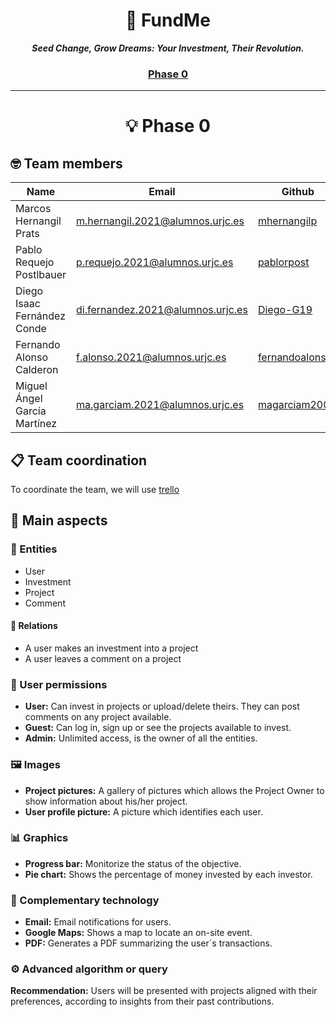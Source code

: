 <h1 align="center">
	🌱 FundMe
</h1>

<p align="center">
	<b><i>Seed Change, Grow Dreams: Your Investment, Their Revolution.</i></b><br>
</p>

<h3 align="center">
	<a href="#phase-0">Phase 0</a>
</h3>

---

<h1 align="center" id="phase-0">
  💡 Phase 0
</h1>
<h2>
  🤓 Team members
</h2>

| Name | Email | Github |
|-----------|-----------|-----------|
| Marcos Hernangil Prats | m.hernangil.2021@alumnos.urjc.es  | [mhernangilp](https://github.com/mhernangilp)  |
| Pablo Requejo Postlbauer  | p.requejo.2021@alumnos.urjc.es  | [pablorpost](https://github.com/pablorpost)  |
| Diego Isaac Fernández Conde  | di.fernandez.2021@alumnos.urjc.es  | [Diego-G19](https://github.com/Diego-G19) |
| Fernando Alonso Calderon  | f.alonso.2021@alumnos.urjc.es  |  [fernandoalonsoo](https://github.com/fernandoalonsoo)  |
| Miguel Ángel García Martínez  | ma.garciam.2021@alumnos.urjc.es  | [magarciam2003](https://github.com/magarciam2003)  |

<h2>
  📋 Team coordination
</h2>

To coordinate the team, we will use [trello](https://trello.com/b/jgaJf9H5/fundme)

<h2>
  🎯 Main aspects
</h2>

<h3>
  👤 Entities
</h3>

- User
- Investment
- Project
- Comment

<h4>
  👥 Relations
</h4>

- A user makes an investment into a project
- A user leaves a comment on a project

<h3>
  🔐 User permissions
</h3>

- **User:** Can invest in projects or upload/delete theirs. They can post comments on any project available.
- **Guest:** Can log in, sign up or see the projects available to invest.
- **Admin:** Unlimited access, is the owner of all the entities.

<h3>
  🖼️ Images
</h3>

- **Project pictures:** A gallery of pictures which allows the Project Owner to show information about his/her project.
- **User profile picture:** A picture which identifies each user.

<h3>
  📊 Graphics
</h3>

- **Progress bar:** Monitorize the status of the objective.
- **Pie chart:** Shows the percentage of money invested by each investor.

<h3>
  🤖 Complementary technology
</h3>

- **Email:** Email notifications for users.
- **Google Maps:** Shows a map to locate an on-site event.
- **PDF:** Generates a PDF summarizing the user´s transactions.

<h3>
  ⚙️ Advanced algorithm or query
</h3>

**Recommendation:** Users will be presented with projects aligned with their preferences, according to insights from their past contributions.

